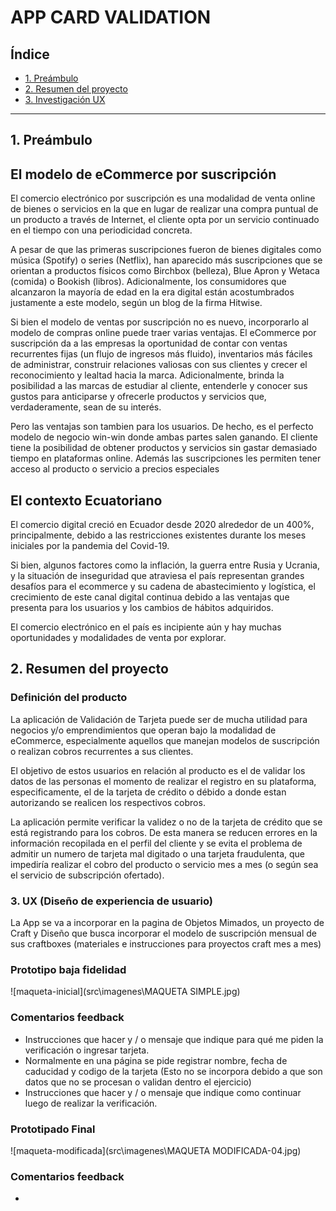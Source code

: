 
# APP CARD VALIDATION

## Índice

* [1. Preámbulo](#1-preámbulo)
* [2. Resumen del proyecto](#2-Resumen-del-proyecto)
* [3. Investigación UX ](#3UX)


***

## 1. Preámbulo

## El modelo de eCommerce por suscripción

El comercio electrónico por suscripción es una modalidad de venta online de bienes o servicios en la que en lugar de realizar una compra puntual de un producto a través de Internet, el cliente opta por un servicio continuado en el tiempo con una periodicidad concreta.

A pesar de que las primeras suscripciones fueron de bienes digitales como música (Spotify) o series (Netflix), han  aparecido más suscripciones que se orientan a productos físicos como Birchbox (belleza), Blue Apron y Wetaca (comida) o Bookish (libros). Adicionalmente, los consumidores que alcanzaron la mayoría de edad en la era digital están acostumbrados justamente a este modelo, según un blog de la firma Hitwise. 

Si bien el modelo de ventas por suscripción no es nuevo, incorporarlo al modelo de compras online puede traer varias ventajas. El eCommerce por suscripción da a las empresas la oportunidad de contar con ventas recurrentes fijas (un flujo de ingresos más fluido), inventarios más fáciles de administrar, construir relaciones valiosas con sus clientes y crecer el reconocimiento y lealtad hacia la marca. Adicionalmente, brinda la posibilidad a las marcas de estudiar al cliente, entenderle y conocer sus gustos para anticiparse y ofrecerle productos y servicios que, verdaderamente, sean de su interés.

Pero las ventajas son tambien para los usuarios. De hecho, es el perfecto modelo de negocio win-win donde ambas partes salen ganando. El cliente tiene la posibilidad de obtener productos y servicios sin gastar demasiado tiempo en plataformas online. Además las suscripciones les permiten tener acceso al producto o servicio a precios especiales


## El contexto Ecuatoriano

El comercio digital creció en Ecuador desde 2020 alrededor de un 400%, principalmente, debido a las restricciones existentes durante los meses iniciales por la pandemia del Covid-19. 

Si bien, algunos factores como la inflación, la guerra entre Rusia y Ucrania, y la situación de inseguridad que atraviesa el país representan grandes desafíos para el ecommerce y su cadena de abastecimiento y logística, el crecimiento de este canal digital continua debido a las ventajas que presenta para los usuarios y los cambios de hábitos adquiridos.

El comercio electrónico en el país es incipiente aún y hay muchas oportunidades y modalidades de venta por explorar.


## 2. Resumen del proyecto

### Definición del producto

La aplicación de Validación de Tarjeta puede ser de mucha utilidad para negocios y/o emprendimientos que operan bajo la modalidad de eCommerce, especialmente aquellos que manejan modelos de suscripción o realizan cobros recurrentes a sus clientes. 

El objetivo de estos usuarios en relación al producto es el de validar los datos de las personas el momento de realizar el registro en su plataforma, especificamente, el de la tarjeta de crédito o débido a donde estan autorizando se realicen los respectivos cobros. 

La aplicación permite verificar la validez o no de la tarjeta de crédito que se está registrando para los cobros. De esta manera se reducen errores en la información recopilada en el perfil del cliente y se evita el problema de admitir un numero de tarjeta mal digitado o una tarjeta fraudulenta, que impediría realizar el cobro del producto o servicio mes a mes (o según sea el servicio de subscripción ofertado). 


### 3. UX (Diseño de experiencia de usuario)

La App se va a incorporar en la pagina de Objetos Mimados, un proyecto de Craft y Diseño que busca incorporar el modelo de suscripción mensual de sus craftboxes (materiales e instrucciones para proyectos craft mes a mes)

### Prototipo baja fidelidad

![maqueta-inicial](src\imagenes\MAQUETA SIMPLE.jpg)


### Comentarios feedback

- Instrucciones que hacer y / o mensaje que indique para qué me piden la verificación o ingresar tarjeta.
- Normalmente en una página se pide registrar nombre, fecha de caducidad y codigo de la tarjeta (Esto no se incorpora debido a que son datos que no se procesan o validan dentro el ejercicio)
- Instrucciones que hacer y / o mensaje que indique como continuar luego de realizar la verificación.

### Prototipado Final

![maqueta-modificada](src\imagenes\MAQUETA MODIFICADA-04.jpg)

### Comentarios feedback

-
